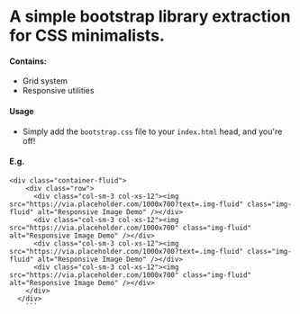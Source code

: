 # A simple bootstrap library extraction for CSS minimalists.

#### Contains:
* Grid system
* Responsive utilities

#### Usage
* Simply add the `bootstrap.css` file to your `index.html` head, and you're off!

#### E.g.
```
<div class="container-fluid">
    <div class="row">
      <div class="col-sm-3 col-xs-12"><img src="https://via.placeholder.com/1000x700?text=.img-fluid" class="img-fluid" alt="Responsive Image Demo" /></div>
      <div class="col-sm-3 col-xs-12"><img src="https://via.placeholder.com/1000x700" class="img-fluid" alt="Responsive Image Demo" /></div>
      <div class="col-sm-3 col-xs-12"><img src="https://via.placeholder.com/1000x700?text=.img-fluid" class="img-fluid" alt="Responsive Image Demo" /></div>
      <div class="col-sm-3 col-xs-12"><img src="https://via.placeholder.com/1000x700" class="img-fluid" alt="Responsive Image Demo" /></div>
    </div>
  </div>
	```
